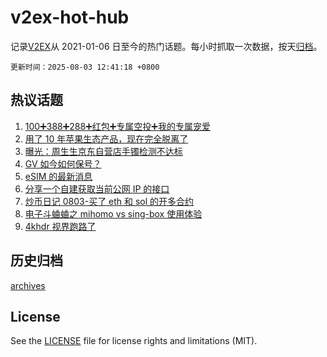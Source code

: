 # v2ex-hot-hub

 记录[V2EX](https://www.v2ex.com/)从 2021-01-06 日至今的热门话题。每小时抓取一次数据，按天[归档](archives)。

`更新时间：2025-08-03 12:41:18 +0800`

## 热议话题

1. [100➕388➕288➕红包➕专属空投➕我的专属宠爱](https://www.v2ex.com/t/1149508)
1. [用了 10 年苹果生态产品，现在完全脱离了](https://www.v2ex.com/t/1149494)
1. [曝光：周生生京东自营店手镯检测不达标](https://www.v2ex.com/t/1149454)
1. [GV 如今如何保号？](https://www.v2ex.com/t/1149533)
1. [eSIM 的最新消息](https://www.v2ex.com/t/1149473)
1. [分享一个自建获取当前公网 IP 的接口](https://www.v2ex.com/t/1149457)
1. [炒币日记 0803-买了 eth 和 sol 的开多合约](https://www.v2ex.com/t/1149544)
1. [电子斗蛐蛐之 mihomo vs sing-box 使用体验](https://www.v2ex.com/t/1149486)
1. [4khdr 视界跑路了](https://www.v2ex.com/t/1149455)

## 历史归档

[archives](archives)

## License

See the [LICENSE](LICENSE) file for license rights and limitations (MIT).
